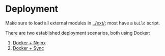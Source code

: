 # Deployment
Make sure to load all external modules in [../ext/](../ext/); most have a `build` script.

There are two established deployment scenarios, both using Docker:
1. [Docker + Nginx](./deployment_docker_nginx.md)
2. [Docker + Sync](./deployment_docker_sync.md)